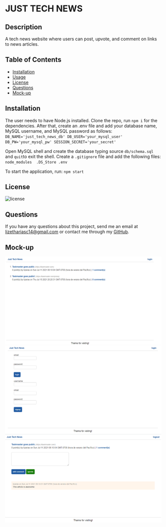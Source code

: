 # JUST TECH NEWS

## Description
A tech news website where users can post, upvote, and comment on links to news articles.

  ## Table of Contents

* [Installation](#installation)
* [Usage](#usage)
* [License](#license)
* [Questions](#questions)
* [Mock-up](#mock-up)


## Installation 
The user needs to have Node.js installed. Clone the repo, run `npm i` for the dependencies. After that, create an .env file and add your database name, MySQL username, and MySQL password as follows:
 `DB_NAME='just_tech_news_db'
 DB_USER='your_mysql_user'
 DB_PW='your_mysql_pw'
 SESSION_SECRET='your_secret'`

 Open MySQL shell and create the database typing source `db/schema.sql` and `quit`to exit the shell.
 Create a `.gitignore` file and add the following files:
 `node_modules 
 .DS_Store
 .env`

To start the application, run:
`npm start` 


## License
![license](https://img.shields.io/badge/license-MIT-brightgreen)

## Questions
If you have any questions about this project, send me an email at lizethariasc14@gmail.com or contact me through my [GitHub](https://github.com/lizariasc).

## Mock-up
![Mock-up](mockup1.png)
![Mock-up](mockup2.png)
![Mock-up](mockup3.png)